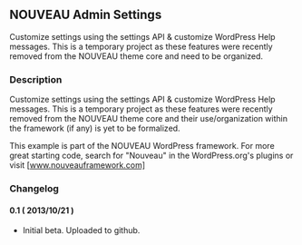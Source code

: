 ## NOUVEAU Admin Settings ##

Customize settings using the settings API & customize WordPress Help messages. This is a temporary project as these
features were recently removed from the NOUVEAU theme core and need to be organized.

### Description ###

Customize settings using the settings API & customize WordPress Help messages. This is a temporary project as these
features were recently removed from the NOUVEAU theme core and their use/organization within the framework (if any) is
yet to be formalized.

This example is part of the NOUVEAU WordPress framework. For more great starting code, search for "Nouveau" in the WordPress.org's plugins or visit [www.nouveauframework.com]

### Changelog ###

#### 0.1 ( 2013/10/21 ) ####
* Initial beta. Uploaded to github.